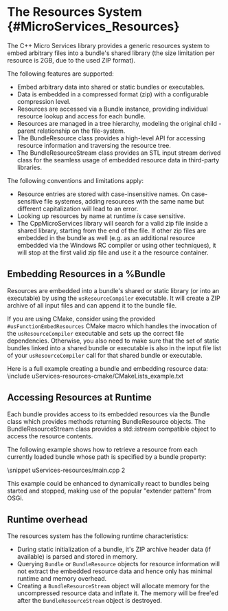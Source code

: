 The Resources System    {#MicroServices_Resources}
====================

The C++ Micro Services library provides a generic resources system to embed arbitrary files into a
bundle's shared library (the size limitation per resource is 2GB, due to the used ZIP format).

The following features are supported:

 * Embed arbitrary data into shared or static bundles or executables.
 * Data is embedded in a compressed format (zip) with a configurable compression level.
 * Resources are accessed via a Bundle instance, providing individual resource lookup and access
   for each bundle.
 * Resources are managed in a tree hierarchy, modeling the original child - parent relationship
   on the file-system.
 * The BundleResource class provides a high-level API for accessing resource information and
   traversing the resource tree.
 * The BundleResourceStream class provides an STL input stream derived class for the seamless usage
   of embedded resource data in third-party libraries.

The following conventions and limitations apply:

 * Resource entries are stored with case-insensitive names. On case-sensitive file systemes,
   adding resources with the same name but different capitalization will lead to an error.
 * Looking up resources by name at runtime *is* case sensitive.
 * The CppMicroServices library will search for a valid zip file inside a shared library,
   starting from the end of the file. If other zip files are embedded in the bundle as
   well (e.g. as an additional resource embedded via the Windows RC compiler or using
   other techniques), it will stop at the first valid zip file and use it a the resource
   container.

Embedding Resources in a %Bundle
--------------------------------

Resources are embedded into a bundle's shared or static library (or into an executable)
by using the `usResourceCompiler` executable. It will create a ZIP archive of all input
files and can append it to the bundle file.

If you are using CMake, consider using the provided `#usFunctionEmbedResources` CMake macro which
handles the invocation of the `usResourceCompiler` executable and sets up the correct file
dependencies. Otherwise, you also need to make sure that the set of static bundles linked
into a shared bundle or executable is also in the input file list of your `usResourceCompiler`
call for that shared bundle or executable.

Here is a full example creating a bundle and embedding resource data:
\include uServices-resources-cmake/CMakeLists_example.txt

Accessing Resources at Runtime
------------------------------

Each bundle provides access to its embedded resources via the Bundle class which provides methods
returning BundleResource objects. The BundleResourceStream class provides a std::istream compatible
object to access the resource contents.

The following example shows how to retrieve a resource from each currently loaded bundle whose path
is specified by a bundle property:

\snippet uServices-resources/main.cpp 2

This example could be enhanced to dynamically react to bundles being started and stopped, making use
of the popular "extender pattern" from OSGi.

Runtime overhead
----------------

The resources system has the following runtime characteristics:

 * During static initialization of a bundle, it's ZIP archive header data (if available)
   is parsed and stored in memory.
 * Querying `Bundle` or `BundleResource` objects for resource information will not
   extract the embedded resource data and hence only has minimal runtime and memory
   overhead.
 * Creating a `BundleResourceStream` object will allocate memory for the uncompressed
   resource data and inflate it. The memory will be free'ed after the `BundleResourceStream`
   object is destroyed.
